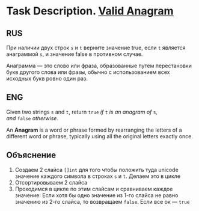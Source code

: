 # Task Description. [Valid Anagram](https://leetcode.com/explore/interview/card/top-interview-questions-easy/127/strings/882/)

## RUS

При наличии двух строк `s` и `t` верните значение true, если `t` является анаграммой `s`, и значение false в противном случае.

Анаграмма — это слово или фраза, образованные путем перестановки букв другого слова или фразы, обычно с использованием всех исходных букв ровно один раз.

## ENG

Given two strings `s` and `t`, return `true` _if_ `t` _is an anagram of_ `s`_, and_ `false` _otherwise_.

An **Anagram** is a word or phrase formed by rearranging the letters of a different word or phrase, typically using all the original letters exactly once.

## Объяснение
1. Создаем 2 слайса `[]int` для того чтобы положить туда unicode значение каждого символа в строках `s` и `t`. Делаем это в цикле
2. Отсортировываем 2 слайса
3. Проходимся в цикле по этим слайсам и сравниваем каждое значение: Если хотя бы одно значение из 1-го слайса не равно значению из 2-го слайса, то возвращаем `false`. Если все ок — `true`